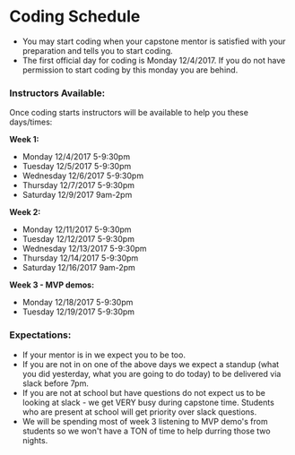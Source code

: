 # Coding Schedule

* You may start coding when your capstone mentor is satisfied with your preparation and tells you to start coding.
* The first official day for coding is Monday 12/4/2017.  If you do not have permission to start coding by this monday you are behind.


### Instructors Available:
Once coding starts instructors will be available to help you these days/times:

**Week 1:**
* Monday 12/4/2017 5-9:30pm
* Tuesday 12/5/2017 5-9:30pm
* Wednesday 12/6/2017 5-9:30pm
* Thursday 12/7/2017 5-9:30pm
* Saturday 12/9/2017 9am-2pm

**Week 2:**
* Monday 12/11/2017 5-9:30pm
* Tuesday 12/12/2017 5-9:30pm
* Wednesday 12/13/2017 5-9:30pm
* Thursday 12/14/2017 5-9:30pm
* Saturday 12/16/2017 9am-2pm

**Week 3 - MVP demos:**
* Monday 12/18/2017 5-9:30pm
* Tuesday 12/19/2017 5-9:30pm


### Expectations:
* If your mentor is in we expect you to be too.
* If you are not in on one of the above days we expect a standup (what you did yesterday, what you are going to do today) to be delivered via slack before 7pm.
* If you are not at school but have questions do not expect us to be looking at slack - we get VERY busy during capstone time. Students who are present at school will get priority over slack questions.
* We will be spending most of week 3 listening to MVP demo's from students so we won't have a TON of time to help durring those two nights.
